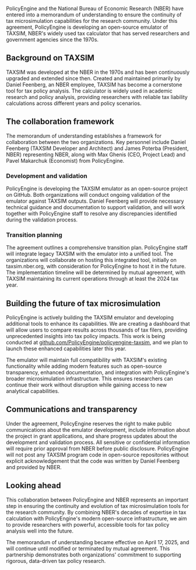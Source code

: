 PolicyEngine and the National Bureau of Economic Research (NBER) have entered into a memorandum of understanding to ensure the continuity of tax microsimulation capabilities for the research community. Under this agreement, PolicyEngine is developing an open-source emulator of TAXSIM, NBER's widely used tax calculator that has served researchers and government agencies since the 1970s.

## Background on TAXSIM

TAXSIM was developed at the NBER in the 1970s and has been continuously upgraded and extended since then. Created and maintained primarily by Daniel Feenberg, an NBER employee, TAXSIM has become a cornerstone tool for tax policy analysis. The calculator is widely used in academic research and policy analysis, providing researchers with reliable tax liability calculations across different years and policy scenarios.

## The collaboration framework

The memorandum of understanding establishes a framework for collaboration between the two organizations. Key personnel include Daniel Feenberg (TAXSIM Developer and Architect) and James Poterba (President, NBER) representing NBER, along with Max Ghenis (CEO, Project Lead) and Pavel Makarchuk (Economist) from PolicyEngine.

### Development and validation

PolicyEngine is developing the TAXSIM emulator as an open-source project on GitHub. Both organizations will conduct ongoing validation of the emulator against TAXSIM outputs. Daniel Feenberg will provide necessary technical guidance and documentation to support validation, and will work together with PolicyEngine staff to resolve any discrepancies identified during the validation process.

### Transition planning

The agreement outlines a comprehensive transition plan. PolicyEngine staff will integrate legacy TAXSIM with the emulator into a unified tool. The organizations will collaborate on hosting this integrated tool, initially on taxsim.nber.org, with consideration for PolicyEngine to host it in the future. The implementation timeline will be determined by mutual agreement, with TAXSIM maintaining its current operations through at least the 2024 tax year.

## Building the future of tax microsimulation

PolicyEngine is actively building the TAXSIM emulator and developing additional tools to enhance its capabilities. We are creating a dashboard that will allow users to compare results across thousands of tax filers, providing unprecedented insights into tax policy impacts. This work is being conducted at [github.com/PolicyEngine/policyengine-taxsim](https://github.com/PolicyEngine/policyengine-taxsim), and we plan to launch these enhanced capabilities later this year.

The emulator will maintain full compatibility with TAXSIM's existing functionality while adding modern features such as open-source transparency, enhanced documentation, and integration with PolicyEngine's broader microsimulation infrastructure. This ensures researchers can continue their work without disruption while gaining access to new analytical capabilities.

## Communications and transparency

Under the agreement, PolicyEngine reserves the right to make public communications about the emulator development, include information about the project in grant applications, and share progress updates about the development and validation process. All sensitive or confidential information will require prior approval from NBER before public disclosure. PolicyEngine will not post any TAXSIM program code in open-source repositories without explicit acknowledgement that the code was written by Daniel Feenberg and provided by NBER.

## Looking ahead

This collaboration between PolicyEngine and NBER represents an important step in ensuring the continuity and evolution of tax microsimulation tools for the research community. By combining NBER's decades of expertise in tax calculation with PolicyEngine's modern open-source infrastructure, we aim to provide researchers with powerful, accessible tools for tax policy analysis well into the future.

The memorandum of understanding became effective on April 17, 2025, and will continue until modified or terminated by mutual agreement. This partnership demonstrates both organizations' commitment to supporting rigorous, data-driven tax policy research.
